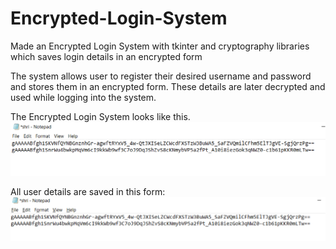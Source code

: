 # Encrypted-Login-System
Made an Encrypted Login System with tkinter and cryptography libraries which saves login details in an encrypted form

The system allows user to register their desired username and password and stores them in an encrypted form. These details are later decrypted and used while logging into the system.

The Encrypted Login System looks like this.
![Login System](/image.png)

All user details are saved in this form:
![Encrypted Username and Password](/capture.png)

